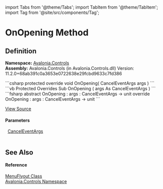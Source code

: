 import Tabs from '@theme/Tabs'; 
import TabItem from '@theme/TabItem'; 
import Tag from '@site/src/components/Tag'; 

# OnOpening Method




## Definition
**Namespace:** <a href="N_Avalonia_Controls">Avalonia.Controls</a>  
**Assembly:** Avalonia.Controls (in Avalonia.Controls.dll) Version: 11.2.0+68ab391c0a3653e0722638e29fcbd9633c7fd386

<Tabs groupId="api-code-preview">
<TabItem value="csharp" label="C#">
```csharp
protected override void OnOpening(
	CancelEventArgs args
)
```
</TabItem>
<TabItem value="vb" label="VB">
```vb
Protected Overrides Sub OnOpening ( 
	args As CancelEventArgs
)
```
</TabItem>
<TabItem value="fsharp" label="F#">
```fsharp
abstract OnOpening : 
        args : CancelEventArgs -> unit 
override OnOpening : 
        args : CancelEventArgs -> unit 
```
</TabItem>
</Tabs>



<a href="https://github.com/AvaloniaUI/Avalonia/tree/master/srcAvalonia.Controls/Flyouts/MenuFlyout.cs#L96" title="View the source code">View Source</a>



#### Parameters
<dl><dt>  <a href="https://learn.microsoft.com/dotnet/api/system.componentmodel.canceleventargs" target="_blank" rel="noopener noreferrer">CancelEventArgs</a></dt><dd> </dd></dl>

## See Also


#### Reference
<a href="T_Avalonia_Controls_MenuFlyout">MenuFlyout Class</a>  
<a href="N_Avalonia_Controls">Avalonia.Controls Namespace</a>  
